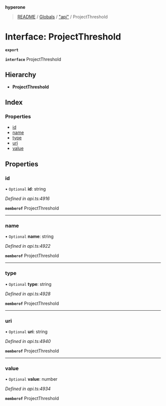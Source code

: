 **hyperone**

> [README](../README.md) / [Globals](../globals.md) / ["api"](../modules/_api_.md) / ProjectThreshold

# Interface: ProjectThreshold

**`export`** 

**`interface`** ProjectThreshold

## Hierarchy

* **ProjectThreshold**

## Index

### Properties

* [id](_api_.projectthreshold.md#id)
* [name](_api_.projectthreshold.md#name)
* [type](_api_.projectthreshold.md#type)
* [uri](_api_.projectthreshold.md#uri)
* [value](_api_.projectthreshold.md#value)

## Properties

### id

• `Optional` **id**: string

*Defined in api.ts:4916*

**`memberof`** ProjectThreshold

___

### name

• `Optional` **name**: string

*Defined in api.ts:4922*

**`memberof`** ProjectThreshold

___

### type

• `Optional` **type**: string

*Defined in api.ts:4928*

**`memberof`** ProjectThreshold

___

### uri

• `Optional` **uri**: string

*Defined in api.ts:4940*

**`memberof`** ProjectThreshold

___

### value

• `Optional` **value**: number

*Defined in api.ts:4934*

**`memberof`** ProjectThreshold

